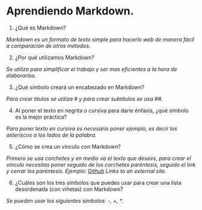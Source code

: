 # Aprendiendo Markdown.
1. ¿Qué es Markdown?

_Markdown es un formato de texto simple para hacerlo web de manera fácil a comparación de otros métodos._

2. ¿Por qué utilizamos Markdown?

_Se utiliza para simplificar el trabajo y ser mas eficientes a la hora de elaborarlos._

3. ¿Qué símbolo creará un encabezado en Markdown?

_Para crear títulos se utiliza # y para crear subtítulos se usa ##._

4. Al poner el texto en negrita o cursiva para darle énfasis, ¿qué símbolo es la mejor práctica?

_Para poner texto en cursiva es necesario poner *ejemplo*, es decir los asteriscos a los lados de la palabra._

5. ¿Cómo se crea un vínculo con Markdown?

_Primero se usa corchetes y en medio va el texto que desees, para crear el vinculo necesitas poner seguido de los corchetes paréntesis, seguido el link y cerrar los paréntesis. Ejemplo:
[Github](https://github.com/) Links to an external site._

6. ¿Cuáles son los tres símbolos que puedes usar para crear una lista desordenada (con viñetas) con Markdown?

_Se pueden usar los siguientes simbolos: -, +, *._